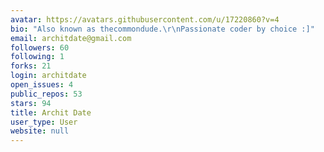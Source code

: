 ```yaml
---
avatar: https://avatars.githubusercontent.com/u/17220860?v=4
bio: "Also known as thecommondude.\r\nPassionate coder by choice :]"
email: architdate@gmail.com
followers: 60
following: 1
forks: 21
login: architdate
open_issues: 4
public_repos: 53
stars: 94
title: Archit Date
user_type: User
website: null
---
```

